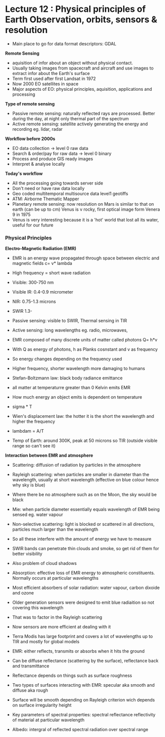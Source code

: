 # Lecture 12 : Physical principles of Earth Observation, orbits, sensors & resolution

- Main place to go for data format descriptors: GDAL

**Remote Sensing**
- aquisition of infor about an object without physical contact. 
- Usually taking images from spacecraft and aircraft and use images to extract infor about the Earth's surface
- Term first used after first Landsat in 1972
- Now 2000 EO satellites in space 
- Major aspects of EO: physical principles, aquisition, applications and processing

**Type of remote sensing**
- Passive remote sensing: naturally reflected rays are processed. Better during the day, at night only thermal part of the spectrum
- Active remote sensing: satellite actively generating the energy and recording eg. lidar, radar

**Workflow before 2000s**

- EO data collection -> level 0 raw data
- Search & order/pay for raw data -> level 0 binary
- Process and produce GIS ready images
- Interpret & analyse locally

**Today's workflow**
- All the processing going towards server side
- Don't need or have raw data locally 
- Geo coded multitemporal multisource data level1 geotiffs
- ATM: Airborne Thematic Mapper
- Planetary remote sensing: now resolution on Mars is similar to that on earth (can be up to cm)
Venus is v rocky, first optical image form Venera 9 in 1975
- Venus is very interesting because it is a 'hot' world that lost all its water, useful for our future

### Physical Principles 

**Electro-Magnetic Radiation (EMR)**

- EMR is an energy wave propagated through space between electric and magnetic fields c= v* lambda
- High frequency = short wave radiation
- Visible: 300-750 nm
- Visible IR: 0.4-0.9 micrometer
- NIR: 0.75-1.3 microns
- SWIR 1.3-

- Passive sensing: visible to SWIR, Thermal sensing in TIR
- Active sensing: long wavelengths eg. radio, microwaves, 


- EMR composed of many discrete units of matter called photons Q= h*v
- With Q as energy of photons, h as Planks cosnstant and v as frequency 
- So energy changes depending on the frequency used
- Higher frequency, shorter wavelength more damaging to humans
- Stefan-Boltzmann law: black body radiance emittance
- all matter at temperaturre greater than 0 Kelvin emits EMR
- How much energy an object emits is dependent on temperature
- sigma * T
- Wien's displacement law: the hotter it is the short the wavelength and higher the frequency
- lambdam = A/T
- Temp of Earth: around 300K, peak at 50 microns so TIR (outside visible range so can't see it)

**Interaction between EMR and atmosphere**

- Scattering: diffusion of radiation by particles in the atmosphere
- Rayleigh scattering: when particles are smaller in diameter than the wavelength, usually at short wavelength (effective on blue colour hence why sky is blue)
- Where there be no atmosphere such as on the Moon, the sky would be black
- Mie: when particle diameter essentially equals wavelength of EMR being sensed eg. water vapour
- Non-selective scattering: light is blocked or scattered in all directions, particles much larger than the wavelength
- So all these interfere with the amount of energy we have to measure

- SWIR bands can penetrate thin clouds and smoke, so get rid of them for better visibility
- Also problem of cloud shadows

- Absorption: effective loss of EMR energy to atmospheric constituents. Normally occurs at particular wavelengths
- Most efficient absorbers of solar radiation: water vapour, carbon dixoide and ozone

- Older generation sensors were designed to emit blue radiaition so not covering this wavelength
- That was to factor in the Rayleigh scattering
- Now sensors are more efficient at dealing with it 
- Terra Modis has large footprint and covers a lot of wavelengths up to TIR and mostly for global models

- EMR: either reflects, transmits or absorbs when it hits the ground 
- Can be diffuse reflectance (scattering by the surface), reflectance back and transmittance
- Reflectance depends on things such as surface roughness
- Two types of surfaces interacting with EMR: specular aka smooth and diffuse aka rough
- Surface will be smooth depending on Rayleigh criterion wich depends on surface irregularity height 
- Key parameters of spectral properties: spectral reflectance reflectivity of material at particular wavelength
- Albedo: intergral of reflected spectral radiation over spectral range















